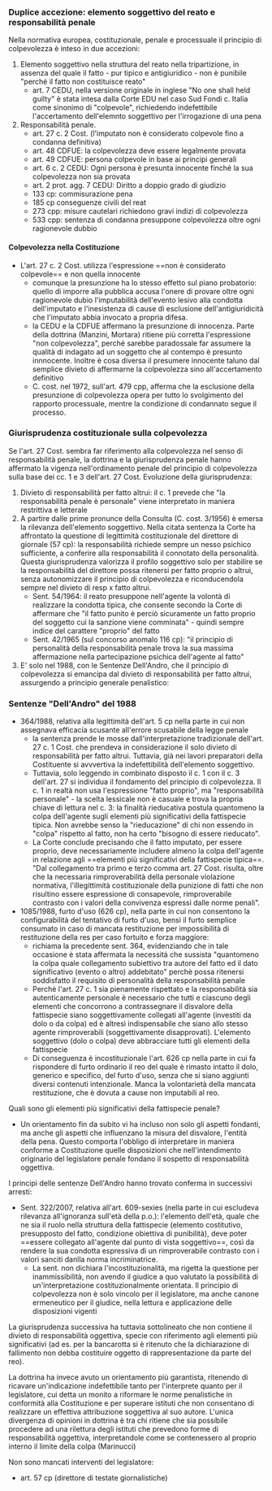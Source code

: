 ### Duplice accezione: elemento soggettivo del reato e responsabilità penale
Nella normativa europea, costituzionale, penale e processuale il principio di colpevolezza è inteso in due accezioni:
1. Elemento soggettivo nella struttura del reato nella tripartizione, in assenza del quale il fatto - pur tipico e antigiuridico - non è punibile "perché il fatto non costituisce reato"
	- art. 7 CEDU, nella versione originale in inglese "No one shall held guilty" è stata intesa dalla Corte EDU nel caso Sud Fondi c. Italia come sinonimo di "colpevole", richiedendo indefettibile l'accertamento dell'elemnto soggettivo per l'irrogazione di una pena
2. Responsabilità penale.
	- art. 27 c. 2 Cost. (l'imputato non è considerato colpevole fino a condanna definitiva)
	- art. 48 CDFUE: la colpevolezza deve essere legalmente provata
	- art. 49 CDFUE: persona colpevole in base ai principi generali
	- art. 6 c. 2 CEDU: Ogni persona è presunta innocente finché la sua colpevolezza non sia provata
	- art. 2 prot. agg. 7 CEDU: Diritto a doppio grado di giudizio
	- 133 cp: commisurazione pena
	- 185 cp conseguenze civili del reat
	- 273 cpp: misure cautelari richiedono gravi indizi di colpevolezza
	- 533 cpp: sentenza di condanna presuppone colpevolezza oltre ogni ragionevole dubbio

#### Colpevolezza nella Costituzione
- L'art. 27 c. 2 Cost. utilizza l'espressione ==non è considerato colpevole== e non quella innocente
	- comunque la presunzione ha lo stesso effetto sul piano probatorio: quello di imporre alla pubblica accusa l'onere di provare oltre ogni ragionevole dubio l'imputabilità dell'evento lesivo alla condotta dell'imputato e l'inesistenza di cause di esclusione dell'antigiuridicità che l'imputato abbia invocato a propria difesa.
	- la CEDU e la CDFUE affermano la presunzione di innocenza. Parte della dottrina (Manzini, Mortara) ritiene più corretta l'espressione "non colpevolezza", perché sarebbe paradossale far assumere la qualità di indagato ad un soggetto che al contempo è presunto innnocente. Inoltre è cosa diversa il presumere innocente taluno dal semplice divieto di affermarne la colpevolezza sino all'accertamento definitivo
	- C. cost. nel 1972, sull'art. 479 cpp, afferma che la esclusione della presunzione di colpevolezza opera per tutto lo svolgimento del rapporto processuale, mentre la condizione di condannato segue il processo. 

### Giurisprudenza costituzionale sulla colpevolezza
Se l'art. 27 Cost. sembra far riferimento alla colpevolezza nel senso di responsabilità penale, la dottrina e la giurisprudenza penale hanno affermato la vigenza nell'ordinamento penale del principio di colpevolezza sulla base dei cc. 1 e 3 dell'art. 27 Cost.
Evoluzione della giurisprudenza:
1. Divieto di responsabilità per fatto altrui: il c. 1 prevede che "la responsabilità penale è personale" viene interpretato in maniera restrittiva e letterale
2. A partire dalle prime pronunce della Consulta (C. cost. 3/1956) è emersa la rilevanza dell'elemento soggettivo. Nella citata sentenza la Corte ha affrontato la questione di legittimità costituzionale del direttore di giornale (57 cp): la responsabilità richiede sempre un nesso psichico sufficiente, a conferire alla responsabilità il connotato della personalità. Questa giurisprudenza valorizza il profilo soggettivo solo per stabilire se la responsabilità del direttore possa ritenersi per fatto proprio o altrui, senza autonomizzare il principio di colpevolezza e riconducendola sempre nel divieto di resp x fatto altrui.
	- Sent. 54/1964: il reato presuppone nell'agente la volontà di realizzare la condotta tipica, che consente secondo la Corte di affermare che "il fatto punito è perciò sicuramente un fatto proprio del soggetto cui la sanzione viene comminata" - quindi sempre indice del carattere "proprio" del fatto
	- Sent. 42/1965 (sul concorso anomalo 116 cp): "il principio di personalità della responsabilità penale trova la sua massima affermazione nella partecipazione psichica dell'agente al fatto"
3. E' solo nel 1988, con le Sentenze Dell'Andro, che il principio di colpevolezza si emancipa dal divieto di responsabilità per fatto altrui, assurgendo a principio generale penalistico:

### Sentenze "Dell'Andro" del 1988
- 364/1988, relativa alla legittimità dell'art. 5 cp nella parte in cui non assegnava efficacia scusante all'errore scusabile della legge penale
	- la sentenza prende le mosse dall'interpretazione tradizionale dell'art. 27 c. 1 Cost. che prendeva in considerazione il solo divieto di responsabilità per fatto altrui. Tuttavia, già nei lavori preparatori della Costituente si avvvertiva la indefettibilità dell'elemento soggettivo.
	- Tuttavia, solo leggendo in combinato disposto il c. 1 con il c. 3 dell'art. 27 si individua il fondamento del principio di colpevolezza. Il c. 1 in realtà non usa l'espressione "fatto proprio", ma "responsabilità personale" - la scelta lessicale non è casuale e trova la propria chiave di lettura nel c. 3: la finalità rieducativa postula quantomeno la colpa dell'agente sugli elementi più significativi della fattispecie tipica. Non avrebbe senso la "rieducazione" di chi non essendo in "colpa" rispetto al fatto, non ha certo "bisogno di essere rieducato".
	- La Corte conclude precisando che il fatto imputato, per essere proprio, deve necessariamente includere almeno la colpa dell'agente in relazione agli ==elementi più significativi della fattispecie tipica==. "Dal collegamento tra primo e terzo comma art. 27 Cost. risulta, oltre che la necessaria rimproverabilità della personale violazione normativa, l'illegittimità costituzionale della punizione di fatti che non risultino essere espressione di consapevole, rimproverabile contrasto con i valori della convivenza espressi dalle norme penali".
- 1085/1988, furto d'uso (626 cp), nella parte in cui non consentono la configurabilità del tentativo di furto d'uso, bensì il furto semplice consumato in caso di  mancata restituzione per impossibilità di restituzione della res per caso fortuito e forza maggiore: 
	- richiama la precedente sent. 364, evidenziando che in tale occasione è stata affermata la necessità che sussista "quantomeno la colpa quale collegamento subiettivo tra autore del fatto ed il dato significativo (evento o altro) addebitato" perchè possa ritenersi soddisfatto il requisito di personalità della responsabilità penale
	- Perchè l'art. 27 c. 1 sia pienamente rispettato e la responsabilità sia autenticamente personale è necessario che tutti e ciascuno degli elementi che concorrono a contrassegnare il disvalore della fattispecie siano soggettivamente collegati all'agente (investiti da dolo o da colpa) ed è altresì indispensabile che siano allo stesso agente rimproverabili (soggettivamente disapprovati). L'elemento soggettivo (dolo o colpa) deve abbracciare tutti gli elementi della fattispecie
	- Di conseguenza è incostituzionale l'art. 626 cp nella parte in cui fa rispondere di furto ordinario il reo del quale è rimasto intatto il dolo, generico e specifico, del furto d'uso, senza che si siano aggiunti diversi contenuti intenzionale. Manca la volontarietà della mancata restituzione, che è dovuta a cause non imputabili al reo.

Quali sono gli elementi più significativi della fattispecie penale?
- Un orientamento fin da subito vi ha incluso non solo gli aspetti fondanti, ma anche gli aspetti che influenzano la misura del disvalore, l'entità della pena. Questo comporta l'obbligo di interpretare in maniera conforme a Costituzione quelle disposizioni che nell'intendimento originario del legislatore penale fondano il sospetto di responsabilità oggettiva.

I principi delle sentenze Dell'Andro hanno trovato conferma in successivi arresti:
- Sent. 322/2007, relativa all'art. 609-sexies (nella parte in cui escludeva rilevanza all'ignoranza sull'età della p.o.): l'elemento dell'età, quale che ne sia il ruolo nella struttura della fattispecie (elemento costitutivo, presupposto del fatto, condizione obiettiva di punibilità), deve poter ==essere collegato all'agente dal punto di vista soggettivo==, così da rendere la sua condotta espressiva di un rimproverabile contrasto con i valori sanciti danlla norma incriminatrice. 
	- La sent. non dichiara l'incostituzionalità, ma rigetta la questione per inammissibilità, non avendo il giudice a quo valutato la possibilità di un'interpretazione costituzionalmente orientata. Il principio di colpevolezza non è solo vincolo per il legislatore, ma anche canone ermeneutico per il giudice, nella lettura e applicazione delle disposizioni vigenti

La giurisprudenza successiva ha tuttavia sottolineato che non contiene il divieto di responsabilità oggettiva, specie con riferimento agli elementi più significativi (ad es. per la bancarotta si è ritenuto che la dichiarazione di fallimento non debba costituire oggetto di rappresentazione da parte del reo).

La dottrina ha invece avuto un orientamento più garantista, ritenendo di ricavare un'indicazione indefettibile tanto per l'interprete quanto per il legislatore, cui detta un monito a riformare le norme penalistiche in conformità alla Costituzione e per superare istituti che non consentano di realizzare un effettiva attribuzione soggettiva al suo autore.
L'unica divergenza di opinioni in dottrina è tra chi ritiene che sia possibile procedere ad una rilettura degli istituti che prevedono forme di responsabilità oggettiva, interpretandole come se contenessero al proprio interno il limite della colpa (Marinucci)

Non sono mancati interventi del legislatore:
- art. 57 cp (direttore di testate giornalistiche) 